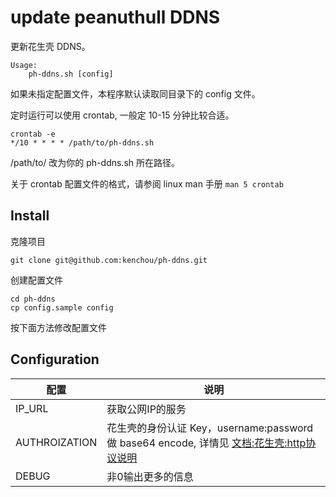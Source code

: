 update peanuthull DDNS
======================

更新花生壳 DDNS。

    Usage:
        ph-ddns.sh [config]

如果未指定配置文件，本程序默认读取同目录下的 config 文件。

定时运行可以使用 crontab, 一般定 10-15 分钟比较合适。


    crontab -e
    */10 * * * * /path/to/ph-ddns.sh

/path/to/ 改为你的 ph-ddns.sh 所在路径。

关于 crontab 配置文件的格式，请参阅 linux man 手册 `man 5 crontab`


Install
-------
克隆项目

    git clone git@github.com:kenchou/ph-ddns.git

创建配置文件

    cd ph-ddns
    cp config.sample config

按下面方法修改配置文件

Configuration
-------------

配置 | 说明
----|-----
IP_URL | 获取公网IP的服务
AUTHROIZATION | 花生壳的身份认证 Key，username:password 做 base64 encode, 详情见 [文档:花生壳:http协议说明](http://open.oray.com/wiki/doku.php?id=%E6%96%87%E6%A1%A3:%E8%8A%B1%E7%94%9F%E5%A3%B3:http%E5%8D%8F%E8%AE%AE%E8%AF%B4%E6%98%8E)
DEBUG | 非0输出更多的信息
